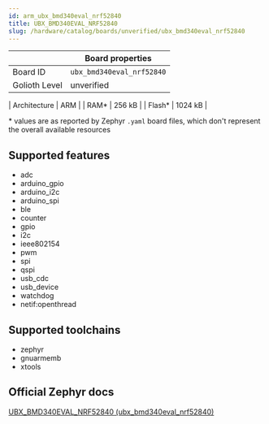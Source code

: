 ```yaml
---
id: arm_ubx_bmd340eval_nrf52840
title: UBX_BMD340EVAL_NRF52840
slug: /hardware/catalog/boards/unverified/ubx_bmd340eval_nrf52840
---
```


[//]: # (This is an auto-generated file, do not edit! Changes to it will be lost upon re-generation)



|                | Board properties     |
| -------------  | -------------------- |
| Board ID       | `ubx_bmd340eval_nrf52840` |
| Golioth Level  | unverified       |

| Architecture   | ARM |
| RAM*           | 256 kB |
| Flash*         | 1024 kB |

\* values are as reported by Zephyr `.yaml` board files, which don't represent the overall available resources



## Supported features

* adc
* arduino_gpio
* arduino_i2c
* arduino_spi
* ble
* counter
* gpio
* i2c
* ieee802154
* pwm
* spi
* qspi
* usb_cdc
* usb_device
* watchdog
* netif:openthread

## Supported toolchains

* zephyr
* gnuarmemb
* xtools

## Official Zephyr docs

[UBX_BMD340EVAL_NRF52840 (ubx_bmd340eval_nrf52840)](https://docs.zephyrproject.org/latest/boards/arm/ubx_bmd340eval_nrf52840/doc/index.html)
